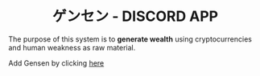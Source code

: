 <h1 align="center">ゲンセン - DISCORD APP</h1>

The purpose of this system is to <strong>generate wealth</strong> using cryptocurrencies and human weakness as raw material.

Add Gensen by clicking [here](https://discord.com/oauth2/authorize?client_id=1205621013417693205)

